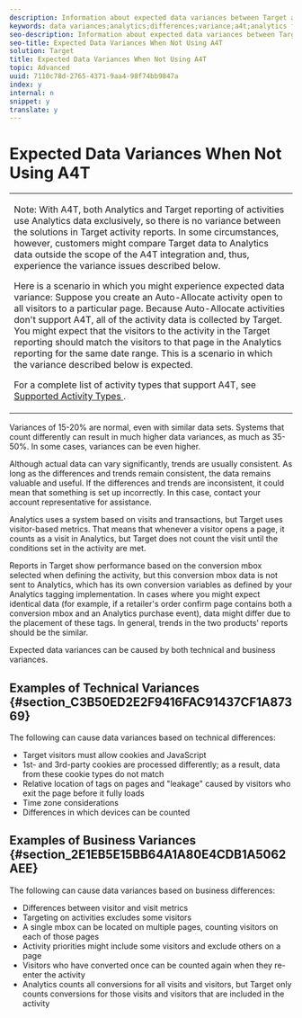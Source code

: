 ```yaml
---
description: Information about expected data variances between Target and Adobe Analytics when not using Analytics as the Reporting Source (A4T), which eliminates data variance altogether.
keywords: data variances;analytics;differences;variance;a4t;analytics for target;analytics as the reporting source;discrepancies;discrepancy
seo-description: Information about expected data variances between Target and Adobe Analytics when not using Analytics as the Reporting Source (A4T), which eliminates data variance altogether.
seo-title: Expected Data Variances When Not Using A4T
solution: Target
title: Expected Data Variances When Not Using A4T
topic: Advanced
uuid: 7110c78d-2765-4371-9aa4-98f74bb9847a
index: y
internal: n
snippet: y
translate: y
---
```


# Expected Data Variances When Not Using A4T



<table id="table_8C6EF23E70CF4788AADA1C9941DEDF31"> 
 <tbody> 
  <tr> 
   <td colname="col1"> <p> <p>Note:  With A4T, both Analytics and Target reporting of activities use Analytics data exclusively, so there is no variance between the solutions in Target activity reports. In some circumstances, however, customers might compare Target data to Analytics data outside the scope of the A4T integration and, thus, experience the variance issues described below. </p> </p> <p>Here is a scenario in which you might experience expected data variance: Suppose you create an Auto-Allocate activity open to all visitors to a particular page. Because Auto-Allocate activities don't support A4T, all of the activity data is collected by Target. You might expect that the visitors to the activity in the Target reporting should match the visitors to that page in the Analytics reporting for the same date range. This is a scenario in which the variance described below is expected. </p> <p>For a complete list of activity types that support A4T, see <a href="../../c_integrating_target_with_mac/a4t.md#section_F487896214BF4803AF78C552EF1669AA" format="dita" scope="local"> Supported Activity Types </a>. </p> </td> 
  </tr> 
 </tbody> 
</table>

Variances of 15-20% are normal, even with similar data sets. Systems that count differently can result in much higher data variances, as much as 35-50%. In some cases, variances can be even higher. 

Although actual data can vary significantly, trends are usually consistent. As long as the differences and trends remain consistent, the data remains valuable and useful. If the differences and trends are inconsistent, it could mean that something is set up incorrectly. In this case, contact your account representative for assistance. 

Analytics uses a system based on visits and transactions, but Target uses visitor-based metrics. That means that whenever a visitor opens a page, it counts as a visit in Analytics, but Target does not count the visit until the conditions set in the activity are met. 

Reports in Target show performance based on the conversion mbox selected when defining the activity, but this conversion mbox data is not sent to Analytics, which has its own conversion variables as defined by your Analytics tagging implementation. In cases where you might expect identical data (for example, if a retailer's order confirm page contains both a conversion mbox and an Analytics purchase event), data might differ due to the placement of these tags. In general, trends in the two products' reports should be the similar. 

Expected data variances can be caused by both technical and business variances. 

## Examples of Technical Variances {#section_C3B50ED2E2F9416FAC91437CF1A87369}

The following can cause data variances based on technical differences: 


* Target visitors must allow cookies and JavaScript
* 1st- and 3rd-party cookies are processed differently; as a result, data from these cookie types do not match
* Relative location of tags on pages and "leakage" caused by visitors who exit the page before it fully loads
* Time zone considerations
* Differences in which devices can be counted


## Examples of Business Variances {#section_2E1EB5E15BB64A1A80E4CDB1A5062AEE}

The following can cause data variances based on business differences: 


* Differences between visitor and visit metrics
* Targeting on activities excludes some visitors
* A single mbox can be located on multiple pages, counting visitors on each of those pages
* Activity priorities might include some visitors and exclude others on a page
* Visitors who have converted once can be counted again when they re-enter the activity
* Analytics counts all conversions for all visits and visitors, but Target only counts conversions for those visits and visitors that are included in the activity

